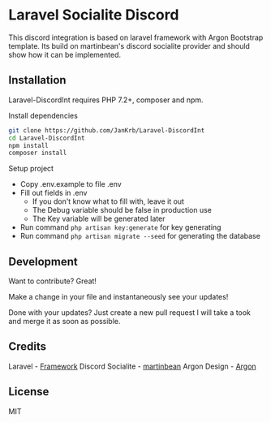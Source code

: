 # Laravel Socialite Discord
This discord integration is based on laravel framework with Argon Bootstrap template. Its build on martinbean's discord socialite provider and should show how it can be implemented.

## Installation

Laravel-DiscordInt requires PHP 7.2+, composer and npm.

Install dependencies
```sh
git clone https://github.com/JanKrb/Laravel-DiscordInt
cd Laravel-DiscordInt
npm install
composer install
```

Setup project

- Copy .env.example to file .env
- Fill out fields in .env
    - If you don't know what to fill with, leave it out
    - The Debug variable should be false in production use
    - The Key variable will be generated later
- Run command ``php artisan key:generate`` for key generating
- Run command ``php artisan migrate --seed`` for generating the database

## Development

Want to contribute? Great!

Make a change in your file and instantaneously see your updates!

Done with your updates? Just create a new pull request I will take a took and merge it as soon as possible.

## Credits
Laravel - [Framework](https://laravel.com/)
Discord Socialite - [martinbean](https://github.com/martinbean/socialite-discord-provider)
Argon Design - [Argon](https://www.creative-tim.com/product/argon-design-system)
## License

MIT
